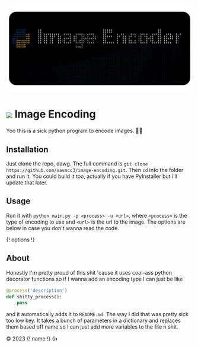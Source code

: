 ![image](banner.png)

# <image src="logo.png" width=37 style="vertical-align: middle;"> Image Encoding

Yoo this is a sick python program to encode images. 🥵🥵

## Installation

Just clone the repo, dawg. The full command is `git clone https://github.com/xavmcc3/image-encoding.git`. Then `cd` into the folder and run it. You could build it too, actually if you have PyInstaller but i'll update that later.

## Usage

Run it with `python main.py -p <process> -u <url>`, where `<process>` is the type of encoding to use and `<url>` is the url to the image. The options are below in case you don't wanna read the code.

{! options !}

## About
Honestly I'm pretty proud of this shit 'cause it uses cool-ass python decorator functions so if I wanna add an encoding type I can just be like 
```py
@process('description')
def shitty_process():
    pass
```
and it automatically adds it to `README.md`. The way I did that was pretty sick too low key. It takes a bunch of parameters in a dictionary and replaces them based off name so I can just add more variables to the file n shit.

© 2023 {! name !} 👍